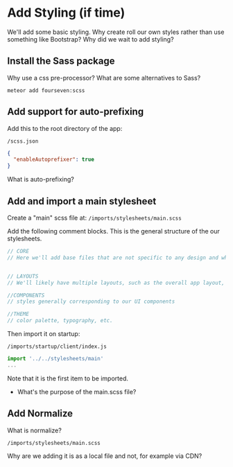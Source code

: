 # Add Styling (if time)

We'll add some basic styling.
Why create roll our own styles rather than use something like Bootstrap?
Why did we wait to add styling?

## Install the Sass package
Why use a css pre-processor?
What are some alternatives to Sass?

``` meteor add fourseven:scss ```

## Add support for auto-prefixing

Add this to the root directory of the app:

``` /scss.json ```

```json
{
  "enableAutoprefixer": true
}
```
What is auto-prefixing?

## Add and import a main stylesheet

Create a "main" scss file at: 
```/imports/stylesheets/main.scss ```

Add the following comment blocks.  This is the general structure of the our stylesheets.

```js
// CORE
// Here we'll add base files that are not specific to any design and which support other stylesheets


// LAYOUTS
// We'll likely have multiple layouts, such as the overall app layout, a centered layout for a login view and more.

//COMPONENTS
// styles generally corresponding to our UI components

//THEME
// color palette, typography, etc.

```

Then import it on startup:

``` /imports/startup/client/index.js ```

```js
import '../../stylesheets/main'
...
```
Note that it is the first item to be imported.

- What's the purpose of the main.scss file?


## Add Normalize
What is normalize?

```/imports/stylesheets/main.scss ```

Why are we adding it is as a local file and not, for example via CDN?
